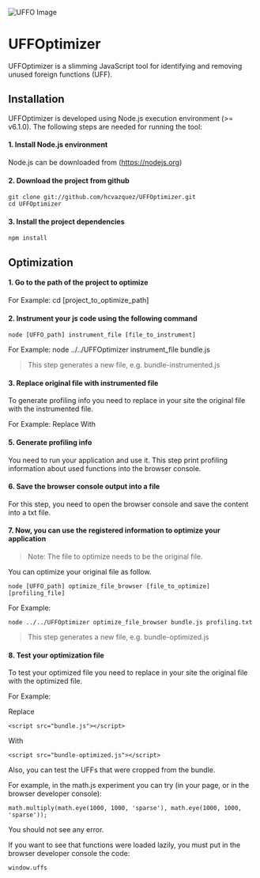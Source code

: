 ![UFFO Image](http://fs5.directupload.net/images/170302/d5zleuc5.png)
# UFFOptimizer

UFFOptimizer is a slimming JavaScript tool for identifying and removing unused foreign functions (UFF).

## Installation

UFFOptimizer is developed using Node.js execution environment (>= v6.1.0). The following steps are needed for running the tool:

#### 1. Install Node.js environment  
Node.js can be downloaded from (https://nodejs.org)

#### 2. Download the project from github

    git clone git://github.com/hcvazquez/UFFOptimizer.git
    cd UFFOptimizer

#### 3. Install the project dependencies

    npm install

## Optimization

#### 1. Go to the path of the project to optimize

For Example:
	cd [project_to_optimize_path]

#### 2. Instrument your js code using the following command

	node [UFFO_path] instrument_file [file_to_instrument]

For Example:
	node ../../UFFOptimizer instrument_file bundle.js

> This step generates a new file, e.g. bundle-instrumented.js

#### 3. Replace original file with instrumented file

To generate profiling info you need to replace in your site the original file with the instrumented file.

For Example:
Replace
	<script src="bundle.js"></script> 
With
	<script src="bundle-instrumented.js"></script> 
	
#### 5. Generate profiling info

You need to run your application and use it. This step print profiling information about used functions into the browser console.

#### 6. Save the browser console output into a file

For this step, you need to open the browser console and save the content into a txt file.

#### 7. Now, you can use the registered information to optimize your application

> Note: The file to optimize needs to be the original file.

You can optimize your original file as follow.

	node [UFFO_path] optimize_file_browser [file_to_optimize] [profiling_file]

For Example:

	node ../../UFFOptimizer optimize_file_browser bundle.js profiling.txt

> This step generates a new file, e.g. bundle-optimized.js

#### 8. Test your optimization file

To test your optimized file you need to replace in your site the original file with the optimized file.

For Example:

Replace

	<script src="bundle.js"></script>

With

	<script src="bundle-optimized.js"></script>
	

Also, you can test the UFFs that were cropped from the bundle.

For example, in the math.js experiment you can try (in your page, or in the browser developer console):

	math.multiply(math.eye(1000, 1000, 'sparse'), math.eye(1000, 1000, 'sparse'));
	
You should not see any error.

If you want to see that functions were loaded lazily, you must put in the browser developer console the code:

	window.uffs
